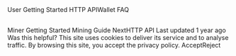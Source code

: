 ## 
User Getting Started
HTTP APIWallet FAQ
## 
Miner Getting Started
Mining Guide
NextHTTP API
Last updated 1 year ago
Was this helpful?
This site uses cookies to deliver its service and to analyse traffic. By browsing this site, you accept the privacy policy.
AcceptReject
